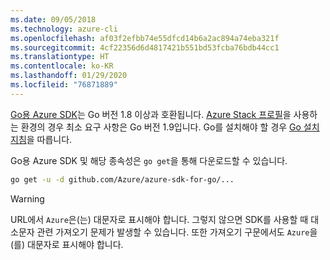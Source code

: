 ```yaml
---
ms.date: 09/05/2018
ms.technology: azure-cli
ms.openlocfilehash: af03f2efbb74e55dfcd14b6a2ac894a74eba321f
ms.sourcegitcommit: 4cf22356d6d4817421b551bd53fcba76bdb44cc1
ms.translationtype: HT
ms.contentlocale: ko-KR
ms.lasthandoff: 01/29/2020
ms.locfileid: "76871889"
---
```

[Go용 Azure SDK](https://github.com/Azure/azure-sdk-for-go)는 Go 버전 1.8 이상과 호환됩니다. [Azure Stack 프로필](/azure/azure-stack/user/azure-stack-version-profiles-go)을 사용하는 환경의 경우 최소 요구 사항은 Go 버전 1.9입니다.
Go를 설치해야 할 경우 [Go 설치 지침](https://golang.org/doc/install)을 따릅니다.

Go용 Azure SDK 및 해당 종속성은 `go get`을 통해 다운로드할 수 있습니다.

```bash
go get -u -d github.com/Azure/azure-sdk-for-go/...
```

> [!WARNING]
> URL에서 `Azure`은(는) 대문자로 표시해야 합니다. 그렇지 않으면 SDK를 사용할 때 대소문자 관련 가져오기 문제가 발생할 수 있습니다. 또한 가져오기 구문에서도 `Azure`을(를) 대문자로 표시해야 합니다.
